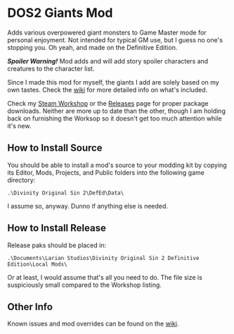 # DOS2 Giants Mod

Adds various overpowered giant monsters to Game Master mode for personal enjoyment. Not intended for typical GM use, but l guess no one's stopping you. Oh yeah, and made on the Definitive Edition.

***Spoiler Warning!*** Mod adds and will add story spoiler characters and creatures to the character list.

Since I made this mod for myself, the giants I add are solely based on my own tastes. Check the [wiki](https://github.com/Kemui52/DOS2DE-GM_Giants/wiki) for more detailed info on what's included.

Check my [Steam Workshop](https://steamcommunity.com/sharedfiles/filedetails/?id=2778577565) or the [Releases](https://github.com/Kemui52/DOS2DE-GM_Giants/releases) page for proper package downloads. Neither are more up to date than the other, though I am holding back on furnishing the Worksop so it doesn't get too much attention while it's new.

## How to Install Source

You should be able to install a mod's source to your modding kit by copying its Editor, Mods, Projects, and Public folders into the following game directory:

``.\Divinity Original Sin 2\DefEd\Data\``

I assume so, anyway. Dunno if anything else is needed.

## How to Install Release

Release paks should be placed in:

``.\Documents\Larian Studios\Divinity Original Sin 2 Definitive Edition\Local Mods\``

Or at least, I would assume that's all you need to do. The file size is suspiciously small compared to the Workshop listing.

## Other Info

Known issues and mod overrides can be found on the [wiki](https://github.com/Kemui52/DOS2DE-GM_Giants/wiki).
